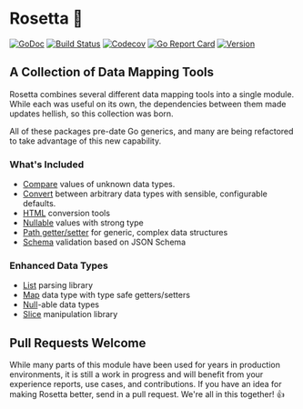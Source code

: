 # Rosetta 🌹

[![GoDoc](https://img.shields.io/badge/go-documentation-blue.svg?style=flat-square)](http://pkg.go.dev/github.com/benpate/rosetta)
[![Build Status](https://img.shields.io/github/workflow/status/benpate/rosetta/Go/main)](https://github.com/benpate/rosetta/actions/workflows/go.yml)
[![Codecov](https://img.shields.io/codecov/c/github/benpate/rosetta.svg?style=flat-square)](https://codecov.io/gh/benpate/rosetta)
[![Go Report Card](https://goreportcard.com/badge/github.com/benpate/rosetta?style=flat-square)](https://goreportcard.com/report/github.com/benpate/rosetta)
[![Version](https://img.shields.io/github/v/release/benpate/rosetta?include_prereleases&style=flat-square&color=brightgreen)](https://github.com/benpate/rosetta/releases)

## A Collection of Data Mapping Tools

Rosetta combines several different data mapping tools into a single module.  While each was useful on its own, the dependencies between them made updates hellish, so this collection was born.  

All of these packages pre-date Go generics, and many are being refactored to take advantage of this new capability.

### What's Included

* [Compare](compare) values of unknown data types.
* [Convert](convert) between arbitrary data types with sensible, configurable defaults.
* [HTML](html) conversion tools
* [Nullable](null) values with strong type
* [Path getter/setter](path) for generic, complex data structures
* [Schema](schema) validation based on JSON Schema

### Enhanced Data Types

* [List](list) parsing library
* [Map](maps) data type with type safe getters/setters
* [Null](null)-able data types
* [Slice](slice) manipulation library

## Pull Requests Welcome

While many parts of this module have been used for years in production environments, it is still a work in progress and will benefit from your experience reports, use cases, and contributions.  If you have an idea for making Rosetta better, send in a pull request.  We're all in this together! 👍
